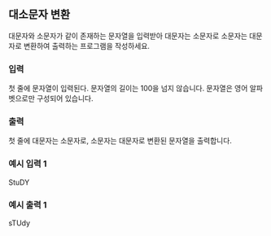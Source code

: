 ## 대소문자 변환
대문자와 소문자가 같이 존재하는 문자열을 입력받아 대문자는 소문자로 소문자는 대문자로 변환하여 출력하는 프로그램을 작성하세요.

### 입력
첫 줄에 문자열이 입력된다. 문자열의 길이는 100을 넘지 않습니다.
문자열은 영어 알파벳으로만 구성되어 있습니다.

### 출력
첫 줄에 대문자는 소문자로, 소문자는 대문자로 변환된 문자열을 출력합니다.

### 예시 입력 1 
StuDY

### 예시 출력 1
sTUdy